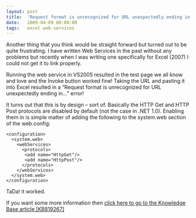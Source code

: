 ```yaml
---
layout: post
title:  'Request format is unrecognized for URL unexpectedly ending in …'
date:   2009-04-09 00:00:00
tags:   excel web-services
---
```

Another thing that you think would be straight forward but turned out to be quite frustrating.
I have written Web Services in the past without any problems but recently when I was writing one specifically for Excel (2007) I could not get it to link properly.
 
Running the web service in VS2005 resulted in the test page we all know and love and the Invoke button worked fine! Taking the URL and pasting it into Excel resulted in a “Request format is unrecognized for URL unexpectedly ending in…” error!
 
It turns out that this is by design – sort of. Basically the HTTP Get and HTTP Post protocols are disabled by default (not the case in .NET 1.0). Enabling them in is simple matter of adding the following to the system.web section of the web.config:
```
<configuration>
  <system.web>
    <webServices>
      <protocols>
       <add name="HttpGet"/>
       <add name="HttpPost"/>
      </protocols>
    </webServices>
  </system.web>
</configuration>
```
TaDa! it worked.
 
If you want some more information then <a href="http://support.microsoft.com/default.aspx?scid=kb;en-us;819267" target="_blank">click here to go to the Knowledge Base article [KB819267]</a>